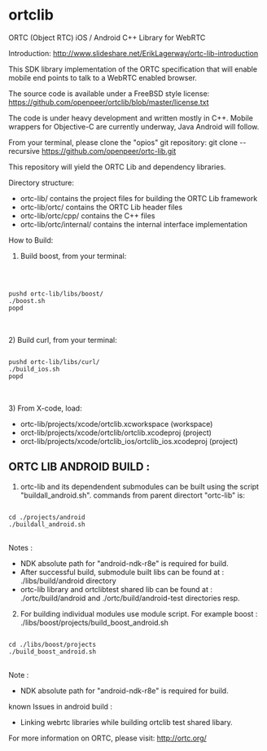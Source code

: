 ortclib
=======

ORTC (Object RTC) iOS / Android C++ Library for WebRTC

Introduction: http://www.slideshare.net/ErikLagerway/ortc-lib-introduction

This SDK library implementation of the ORTC specification that will enable mobile end points to talk to a WebRTC enabled browser.

The source code is available under a FreeBSD style license:
https://github.com/openpeer/ortclib/blob/master/license.txt

The code is under heavy development and written mostly in C++. Mobile wrappers for  Objective-C are currently underway, Java Android will follow.

From your terminal, please clone the "opios" git repository:
git clone --recursive https://github.com/openpeer/ortc-lib.git

This repository will yield the ORTC Lib and dependency libraries.

Directory structure:

- ortc-lib/                        		contains the project files for building the ORTC Lib framework
- ortc-lib/ortc/          				contains the ORTC Lib header files
- ortc-lib/ortc/cpp/    				contains the C++ files
- ortc-lib/ortc/internal/  				contains the internal interface implementation

How to Build:

1) Build boost, from your terminal:
<br />
<pre>
<code>
pushd ortc-lib/libs/boost/
./boost.sh
popd
</code>
</pre>
<br />
2) Build curl, from your terminal:
<br />
<pre>
<code>
pushd ortc-lib/libs/curl/
./build_ios.sh
popd
</code>
</pre>
<br />
3) From X-code, load:

- ortc-lib/projects/xcode/ortclib.xcworkspace (workspace)
- orct-lib/projects/xcode/ortclib/ortclib.xcodeproj (project)
- orct-lib/projects/xcode/ortclib_ios/ortclib_ios.xcodeproj (project)

ORTC LIB ANDROID BUILD :
------------------------
1. ortc-lib and its dependendent submodules can be built using the script "buildall_android.sh".
commands from parent directort "ortc-lib" is:
<pre>
<code>
cd ./projects/android
./buildall_android.sh
</code>
</pre>

Notes :
- NDK absolute path for "android-ndk-r8e" is required for build.
- After successful build, submodule built libs can be found at : ./libs/build/android directory
- ortc-lib library and ortclibtest shared lib can be found at : ./ortc/build/android and ./ortc/build/android-test directories resp.

2. For building individual modules use module script. For example boost :
./libs/boost/projects/build_boost_android.sh
<pre>
<code>
cd ./libs/boost/projects
./build_boost_android.sh
</code>
</pre>

Note :
- NDK absolute path for "android-ndk-r8e" is required for build.

known Issues in android build :
- Linking webrtc libraries while building ortclib test shared libary.

For more information on ORTC, please visit:
http://ortc.org/
